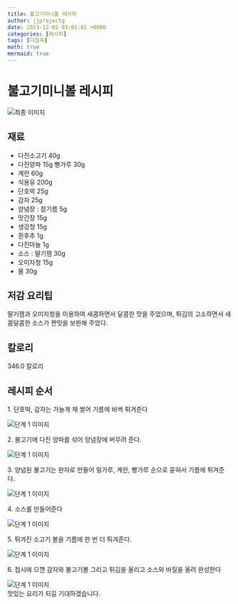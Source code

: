 ```yaml
---
title: 불고기미니볼 레시피
author: jjprojectg
date: 2023-12-02 03:01:01 +0000
categories: [레시피]
tags: [다짐육]
math: true
mermaid: true
---
```

<meta name="og:type" content="website"/>
<meta charset="UTF-8"/>
<div class="header">
  <h1>불고기미니볼 레시피</h1>
</div>

<div class="container my-4">
  <div class="row">
    <div class="col-12 col-md-6">
      <div class="recipe-image">
        <img src="http://www.foodsafetykorea.go.kr/uploadimg/cook/10_00432_2.png" class="step-image" alt="최종 이미지"/>
      </div>
    </div>
    <div class="col-12 col-md-6">
      <div class="ingredients">
        <h2>재료</h2>
        <ul class="card">
          <li> 다진소고기 40g </li>
          <li>  다진양파 15g 빵가루 30g </li>
          <li>  계란 60g </li>
          <li> 식용유 200g </li>
          <li>  단호박 25g </li>
          <li>  감자 25g </li>
          <li> 양념장 : 참기름 5g </li>
          <li>  맛간장 15g </li>
          <li>  생강청 15g </li>
          <li>  흰후추 1g </li>
          <li>  다진마늘 1g </li>
          <li> 소스 : 딸기잼 30g </li>
          <li>  오미자청 15g </li>
          <li>  물 30g </li>
</ul>
      </div>
    </div>
    <div class="col-12 col-md-6">
      <div class="ingredients">
        <h2>저감 요리팁</h2>
        <div class="card"> 
          <p>
            딸기잼과 오미자청을 이용하여 새콤하면서 달콤한 맛을 주었으며,
튀김의 고소하면서 새콤달콤한 소스가 짠맛을 보완해 주었다.
          </p>
        </div>
      </div>
      <div class="ingredients">
        <h2>칼로리</h2>
        <div class="card"> 
          <p>
            346.0 칼로리
          </p>
        </div>
      </div>
    </div>
  </div>

  <h2 class="my-4">레시피 순서</h2>
  <div class="card recipe-card">
    <div class="card-body recipe-step">
      <p class="card-text step-description">1. 단호박, 감자는 가늘게 채 썰어 기름에 바싹
튀겨준다</p>
      <img src="http://www.foodsafetykorea.go.kr/uploadimg/cook/20_00432_01.png" alt="단계 1 이미지" class="step-image"/>
    </div>
  </div>
  <div class="card recipe-card">
    <div class="card-body recipe-step">
      <p class="card-text step-description">2. 불고기에 다진 양파를 섞어 양념장에 버무려
준다.</p>
      <img src="http://www.foodsafetykorea.go.kr/uploadimg/cook/20_00432_02.png" alt="단계 1 이미지" class="step-image"/>
    </div>
  </div>
  <div class="card recipe-card">
    <div class="card-body recipe-step">
      <p class="card-text step-description">3. 양념된 불고기는 완자로 만들어 밀가루, 계란,
빵가루 순으로 묻혀서 기름에 튀겨준다.</p>
      <img src="http://www.foodsafetykorea.go.kr/uploadimg/cook/20_00432_03.png" alt="단계 1 이미지" class="step-image"/>
    </div>
  </div>
  <div class="card recipe-card">
    <div class="card-body recipe-step">
      <p class="card-text step-description">4. 소스를 만들어준다</p>
      <img src="http://www.foodsafetykorea.go.kr/uploadimg/cook/20_00432_04.png" alt="단계 1 이미지" class="step-image"/>
    </div>
  </div>
  <div class="card recipe-card">
    <div class="card-body recipe-step">
      <p class="card-text step-description">5. 튀겨진 소고기 볼을 기름에 한 번 더 튀겨준다.</p>
      <img src="http://www.foodsafetykorea.go.kr/uploadimg/cook/20_00432_05.png" alt="단계 1 이미지" class="step-image"/>
    </div>
  </div>
  <div class="card recipe-card">
    <div class="card-body recipe-step">
      <p class="card-text step-description">6. 접시에 으깬 감자와 불고기볼 그리고 튀김을
올리고 소스와 바질을 올려 완성한다</p>
      <img src="http://www.foodsafetykorea.go.kr/uploadimg/cook/20_00432_06.png" alt="단계 1 이미지" class="step-image"/>
    </div>
  </div>

</div>
맛있는 요리가 되길 기대하겠습니다.
